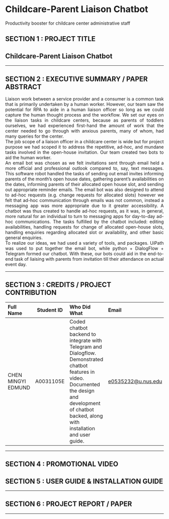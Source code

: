 # Childcare-Parent Liaison Chatbot
Productivity booster for childcare center administrative staff

## SECTION 1 : PROJECT TITLE
## Childcare-Parent Liaison Chatbot
---

## SECTION 2 : EXECUTIVE SUMMARY / PAPER ABSTRACT

<div style="text-align: justify"> Liaison work between a service provider and a consumer is a common task that is primarily undertaken by a human worker. However, our team saw the potential for RPA to aide in a human liaison officer so long as we could capture the human thought process and the workflow. We set our eyes on the liaison tasks in childcare centers, because as parents of toddlers ourselves, we had experienced first-hand the amount of work that the center needed to go through with anxious parents, many of whom, had many queries for the center. <br>
The job scope of a liaison officer in a childcare center is wide but for project purpose we had scoped it to address the repetitive, ad-hoc, and mundane tasks involved in the open-house invitation. Our team created two bots to aid the human worker.<br>
An email bot was chosen as we felt invitations sent through email held a more official and professional outlook compared to, say, text messages. This software robot handled the tasks of sending out email invites informing parents of the month’s open house dates, gathering parent’s availabilities on the dates, informing parents of their allocated open house slot, and sending out appropriate reminder emails. The email bot was also designed to attend to ad-hoc requests (e.g. change requests for allocated slots) however we felt that ad-hoc communication through emails was not common, instead a messaging app was more appropriate due to it greater accessibility.
A chatbot was thus created to handle ad-hoc requests, as it was, in general, more natural for an individual to turn to messaging apps for day-to-day ad-hoc communications. The tasks fulfilled by the chatbot included: editing availabilities, handling requests for change of allocated open-house slots, handling enquiries regarding allocated slot or availability, and other basic general enquiries.<br>
To realize our ideas, we had used a variety of tools, and packages. UiPath was used to put together the email bot, while python + DialogFlow + Telegram formed our chatbot. With these, our bots could aid in the end-to-end task of liaising with parents from invitation till their attendance on actual event day.
 </div>

---

## SECTION 3 : CREDITS / PROJECT CONTRIBUTION

| Full Name  | Student ID | Who Did What | Email |
| :------------ |:---------------:| :-----| :-----|
| CHEN MINGYI EDMUND | A0031105E | Coded chatbot backend to integrate with Telegram and Dialogflow. Demonstrated chatbot features in video. Documented the design and development of chatbot backed, along with installation and user guide. | e0535232@u.nus.edu|

---
## SECTION 4 : PROMOTIONAL VIDEO

## SECTION 5 : USER GUIDE & INSTALLATION GUIDE
---
## SECTION 6 : PROJECT REPORT / PAPER
---

